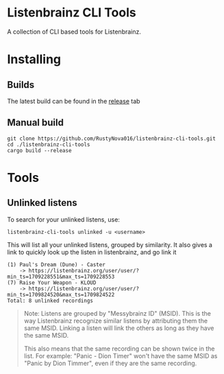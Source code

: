 # Listenbrainz CLI Tools

A collection of CLI based tools for Listenbrainz.

# Installing
## Builds
The latest build can be found in the [release](https://github.com/RustyNova016/listenbrainz-cli-tools/releases) tab

## Manual build
```shell
git clone https://github.com/RustyNova016/listenbrainz-cli-tools.git
cd ./listenbrainz-cli-tools
cargo build --release
```

# Tools
## Unlinked listens
To search for your unlinked listens, use:
```shell
listenbrainz-cli-tools unlinked -u <username>
```

This will list all your unlinked listens, grouped by similarity. 
It also gives a link to quickly look up the listen in listenbrainz, and go link it

```
(1) Paul's Dream (Dune) - Caster
    -> https://listenbrainz.org/user/user/?min_ts=1709228551&max_ts=1709228553
(7) Raise Your Weapon - KLOUD
    -> https://listenbrainz.org/user/user/?min_ts=1709824520&max_ts=1709824522
Total: 8 unlinked recordings
```

> Note: Listens are grouped by "Messybrainz ID" (MSID). This is the way Listenbrainz recognize similar listens 
> by attributing them the same MSID. Linking a listen will link the others as long as they have the same MSID.
> 
> This also means that the same recording can be shown twice in the list. 
> For example: "Panic - Dion Timer" won't have the same MSID as "Panic by Dion Timmer", even if they are the same recording.
